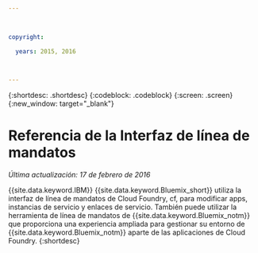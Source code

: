 ```yaml
---

 

copyright:

  years: 2015, 2016

 

---
```


{:shortdesc: .shortdesc}
{:codeblock: .codeblock}
{:screen: .screen}
{:new_window: target="_blank"}

# Referencia de la Interfaz de línea de mandatos


*Última actualización: 17 de febrero de 2016*

{{site.data.keyword.IBM}} {{site.data.keyword.Bluemix_short}} utiliza la interfaz de línea de mandatos de
Cloud Foundry, cf, para modificar apps, instancias de servicio y enlaces de servicio. También puede utilizar la
herramienta de línea de mandatos de {{site.data.keyword.Bluemix_notm}} que proporciona una experiencia ampliada
para gestionar su entorno de {{site.data.keyword.Bluemix_notm}} aparte de las aplicaciones de Cloud Foundry.
{:shortdesc}
